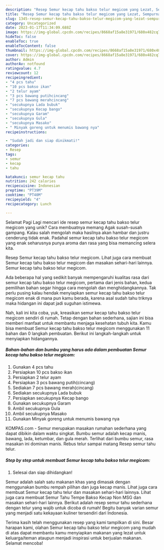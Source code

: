 ```yaml
---
description: "Resep Semur kecap tahu bakso telur megicom yang Lezat, Sempurna"
title: "Resep Semur kecap tahu bakso telur megicom yang Lezat, Sempurna"
slug: 1345-resep-semur-kecap-tahu-bakso-telur-megicom-yang-lezat-sempurna
category: Uncategorized
date: 2023-01-17T11:34:09.688Z
image: https://img-global.cpcdn.com/recipes/8668af15a8e31971/680x482cq70/semur-kecap-tahu-bakso-telur-megicom-foto-resep-utama.jpg
hideToc: false
enableToc: true
enableTocContent: false
thumbnail: https://img-global.cpcdn.com/recipes/8668af15a8e31971/680x482cq70/semur-kecap-tahu-bakso-telur-megicom-foto-resep-utama.jpg
cover: https://img-global.cpcdn.com/recipes/8668af15a8e31971/680x482cq70/semur-kecap-tahu-bakso-telur-megicom-foto-resep-utama.jpg
author: Admin
authorAv: notfound
ratingvalue: 4.7
reviewcount: 12
recipeingredient:
- "4 pcs tahu"
- "10 pcs bakso ikan"
- "2 telur ayam"
- "3 pcs bawang putihcincang"
- "7 pcs bawang merahcincang"
- "secukupnya Lada bubuk"
- "secukupnya Kecap bango"
- "secukupnya Garam"
- "secukupnya Gula"
- "secukupnya Masako"
- " Minyak goreng untuk menumis bawang nya"
recipeinstructions:

- "Sudah jadi dan siap dinikmati!"
categories:
- Resep
tags:
- semur
- kecap
- tahu

katakunci: semur kecap tahu 
nutrition: 242 calories
recipecuisine: Indonesian
preptime: "PT39M"
cooktime: "PT40M"
recipeyield: "4"
recipecategory: Lunch

---
```



Selamat Pagi Lagi mencari ide resep semur kecap tahu bakso telur megicom yang unik? Cara membuatnya memang Agak susah-susah gampang. Kalau salah mengolah maka hasilnya akan hambar dan justru cenderung tidak enak. Padahal semur kecap tahu bakso telur megicom yang enak seharusnya punya aroma dan rasa yang bisa memancing selera kita.


Resep Semur kecap tahu bakso telur megicom. Lihat juga cara membuat Semur kecap tahu bakso telur megicom dan masakan sehari-hari lainnya. Semur kecap tahu bakso telur megicom.

Ada beberapa hal yang sedikit banyak mempengaruhi kualitas rasa dari semur kecap tahu bakso telur megicom, pertama dari jenis bahan, kedua pemilihan bahan segar hingga cara mengolah dan menghidangkannya. Tak perlu pusing kalau hendak menyiapkan semur kecap tahu bakso telur megicom enak di mana pun kamu berada, karena asal sudah tahu triknya maka hidangan ini dapat jadi suguhan istimewa.


Nah, kali ini kita coba, yuk, kreasikan semur kecap tahu bakso telur megicom sendiri di rumah. Tetap dengan bahan sederhana, sajian ini bisa memberi manfaat untuk membantu menjaga kesehatan tubuh kita. Kamu bisa membuat Semur kecap tahu bakso telur megicom menggunakan 11 bahan dan 0 langkah pembuatan. Berikut ini langkah-langkah untuk menyiapkan hidangannya.

<!--inarticleads1-->

##### Bahan-bahan dan bumbu yang harus ada dalam pembuatan Semur kecap tahu bakso telur megicom:

1. Gunakan 4 pcs tahu
1. Persiapkan 10 pcs bakso ikan
1. Persiapkan 2 telur ayam
1. Persiapkan 3 pcs bawang putih(cincang)
1. Sediakan 7 pcs bawang merah(cincang)
1. Sediakan secukupnya Lada bubuk
1. Persiapkan secukupnya Kecap bango
1. Gunakan secukupnya Garam
1. Ambil secukupnya Gula
1. Ambil secukupnya Masako
1. Gunakan  Minyak goreng untuk menumis bawang nya


KOMPAS.com - Semur merupakan masakan rumahan sederhana yang dapat dibikin dalam waktu singkat. Bumbu semur adalah kecap manis, bawang, lada, ketumbar, dan gula merah. Terlihat dari bumbu semur, rasa masakan ini dominan manis. Rebus telur sampai matang Resep semur tahu telur. 

<!--inarticleads2-->

##### Step by step untuk membuat Semur kecap tahu bakso telur megicom:


1. Selesai dan siap dihidangkan!

Semur adalah salah satu makanan khas yang dimasak dengan menggunakan bumbu rempah pilihan dan juga kecap manis. Lihat juga cara membuat Semur kecap tahu telur dan masakan sehari-hari lainnya. Lihat juga cara membuat Semur Tahu Tempe Bakso Kecap Non MSG dan masakan sehari-hari lainnya. Berikut adalah resep semur tahu sederhana dengan telur yang wajib untuk dicoba di rumah! Begitu banyak varian semur yang menjadi satu kekayaan kuliner tersendiri dari Indonesia. 

Terima kasih telah menggunakan resep yang kami tampilkan di sini. Besar harapan kami, olahan Semur kecap tahu bakso telur megicom yang mudah di atas dapat membantu kamu menyiapkan makanan yang lezat untuk keluarga/teman ataupun menjadi inspirasi untuk berjualan makanan. Selamat mencoba!
